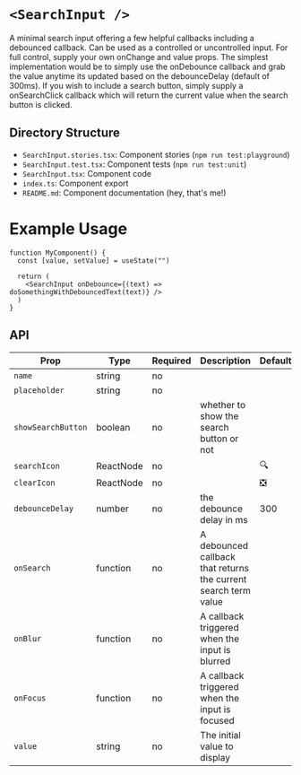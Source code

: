 # `<SearchInput />`

A minimal search input offering a few helpful callbacks including a debounced callback. Can be used as a controlled or uncontrolled input. For full control, supply your own onChange and value props. The simplest implementation would be to simply use the onDebounce callback and grab the value anytime its updated based on the debounceDelay (default of 300ms). If you wish to include a search button, simply supply a onSearchClick callback which will return the current value when the search button is clicked.

## Directory Structure

- `SearchInput.stories.tsx`: Component stories (`npm run test:playground`)
- `SearchInput.test.tsx`: Component tests (`npm run test:unit`)
- `SearchInput.tsx`: Component code
- `index.ts`: Component export
- `README.md`: Component documentation (hey, that's me!)

# Example Usage

```tsx
function MyComponent() {
  const [value, setValue] = useState("")

  return (
    <SearchInput onDebounce={(text) => doSomethingWithDebouncedText(text)} />
  )
}
```

## API

| Prop               | Type      | Required | Description                                                     | Default |
| ------------------ | --------- | -------- | --------------------------------------------------------------- | ------- |
| `name`             | string    | no       |                                                                 |         |
| `placeholder`      | string    | no       |                                                                 |         |
| `showSearchButton` | boolean   | no       | whether to show the search button or not                        |         |
| `searchIcon`       | ReactNode | no       |                                                                 | 🔍      |
| `clearIcon`        | ReactNode | no       |                                                                 | ❎      |
| `debounceDelay`    | number    | no       | the debounce delay in ms                                        | 300     |
| `onSearch`         | function  | no       | A debounced callback that returns the current search term value |         |
| `onBlur`           | function  | no       | A callback triggered when the input is blurred                  |         |
| `onFocus`          | function  | no       | A callback triggered when the input is focused                  |         |
| `value`            | string    | no       | The initial value to display                                    |         |
